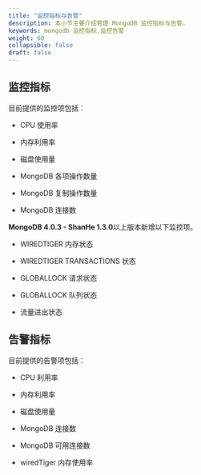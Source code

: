 ```yaml
---
title: "监控指标与告警"
description: 本小节主要介绍管理 MongoDB 监控指标与告警。 
keywords: mongodb 监控指标,监控告警 
weight: 60
collapsible: false
draft: false
---
```




## 监控指标

目前提供的监控项包括：

- CPU 使用率

- 内存利用率

- 磁盘使用量

- MongoDB 各项操作数量

- MongoDB 复制操作数量

- MongoDB 连接数

**MongoDB 4.0.3 - ShanHe 1.3.0**以上版本新增以下监控项。

- WIREDTIGER 内存状态

- WIREDTIGER TRANSACTIONS 状态

- GLOBALLOCK 请求状态

- GLOBALLOCK 队列状态

- 流量进出状态 

## 告警指标

目前提供的告警项包括：

- CPU 利用率

- 内存利用率

- 磁盘使用量

- MongoDB 连接数

- MongoDB 可用连接数

- wiredTiger 内存使用率
